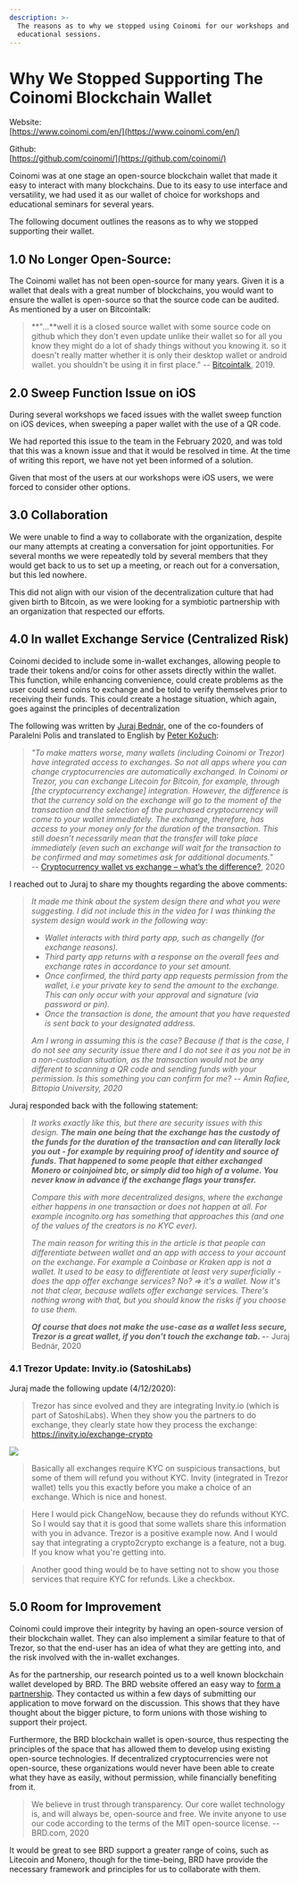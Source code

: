 ```yaml
---
description: >-
  The reasons as to why we stopped using Coinomi for our workshops and
  educational sessions.
---
```


# Why We Stopped Supporting The Coinomi Blockchain Wallet

Website:  
[https://www.coinomi.com/en/](https://www.coinomi.com/en/)

Github:  
[https://github.com/coinomi/](https://github.com/coinomi/)

Coinomi was at one stage an open-source blockchain wallet that made it easy to interact with many blockchains. Due to its easy to use interface and versatility, we had used it as our wallet of choice for workshops and educational seminars for several years.

The following document outlines the reasons as to why we stopped supporting their wallet.

## **1.0 No Longer Open-Source:**

The Coinomi wallet has not been open-source for many years. Given it is a wallet that deals with a great number of blockchains, you would want to ensure the wallet is open-source so that the source code can be audited. As mentioned by a user on Bitcointalk:

> **"...**well it is a closed source wallet with some source code on github which they don't even update unlike their wallet so for all you know they might do a lot of shady things without you knowing it. so it doesn't really matter whether it is only their desktop wallet or android wallet. you shouldn't be using it in first place." -- [Bitcointalk](https://bitcointalk.org/index.php?topic=5115118.msg49953736#msg49953736), 2019.

## 2.0 Sweep Function Issue on iOS

During several workshops we faced issues with the wallet sweep function on iOS devices, when sweeping a paper wallet with the use of a QR code.

We had reported this issue to the team in the February 2020, and was told that this was a known issue and that it would be resolved in time. At the time of writing this report, we have not yet been informed of a solution.

Given that most of the users at our workshops were iOS users, we were forced to consider other options.

## 3.0 Collaboration

We were unable to find a way to collaborate with the organization, despite our many attempts at creating a conversation for joint opportunities. For several months we were repeatedly told by several members that they would get back to us to set up a meeting, or reach out for a conversation, but this led nowhere.

This did not align with our vision of the decentralization culture that had given birth to Bitcoin, as we were looking for a symbiotic partnership with an organization that respected our efforts.

## 4.0 In wallet Exchange Service \(Centralized Risk\)

Coinomi decided to include some in-wallet exchanges, allowing people to trade their tokens and/or coins for other assets directly within the wallet. This function, while enhancing convenience, could create problems as the user could send coins to exchange and be told to verify themselves prior to receiving their funds. This could create a hostage situation, which again, goes against the principles of decentralization

The following was written by [Juraj Bednár,](https://juraj.bednar.io/en/about-me/) one of the co-founders of Paralelni Polis and translated to English by [Peter Kožuch](https://bitcointipsandtricks.wordpress.com/contact/):

> _"To make matters worse, many wallets \(including Coinomi or Trezor\) have integrated access to exchanges. So not all apps where you can change cryptocurrencies are automatically exchanged. In Coinomi or Trezor, you can exchange Litecoin for Bitcoin, for example, through [the cryptocurrency exchange] integration. However, the difference is that the currency sold on the exchange will go to the moment of the transaction and the selection of the purchased cryptocurrency will come to your wallet immediately. The exchange, therefore, has access to your money only for the duration of the transaction. This still doesn’t necessarily mean that the transfer will take place immediately \(even such an exchange will wait for the transaction to be confirmed and may sometimes ask for additional documents."_  
> -- [Cryptocurrency wallet vs exchange – what’s the difference?](https://bitcointipsandtricks.wordpress.com/2020/05/17/cryptocurrency-wallet-vs-an-exchange/), 2020

I reached out to Juraj to share my thoughts regarding the above comments:

> _It made me think about the system design there and what you were suggesting. I did not include this in the video for I was thinking the system design would work in the following way:_
>
> * _Wallet interacts with third party app, such as changelly \(for exchange reasons\)._ 
> * _Third party app returns with a response on the overall fees and exchange rates in accordance to your set amount._ 
> * _Once confirmed, the third party app requests permission from the wallet, i.e your private key to send the amount to the exchange. This can only occur with your approval and signature \(via password or pin\)._
> * _Once the transaction is done, the amount that you have requested is sent back to your designated address._ 
>
> _Am I wrong in assuming this is the case? Because if that is the case, I do not see any security issue there and I do not see it as you not be in a non-custodian situation, as the transaction would not be any different to scanning a QR code and sending funds with your permission. Is this something you can confirm for me? -- Amin Rafiee, Bittopia University, 2020_

Juraj responded back with the following statement:

> _It works exactly like this, but there are security issues with this design. **The main one being that the exchange has the custody of the funds for the duration of the transaction and can literally lock you out - for example by requiring proof of identity and source of funds. That happened to some people that either exchanged Monero or coinjoined btc, or simply did too high of a volume. You never know in advance if the exchange flags your transfer.**_
>
> _Compare this with more decentralized designs, where the exchange either happens in one transaction or does not happen at all. For example incognito.org has something that approaches this \(and one of the values of the creators is no KYC ever\)._
>
> _The main reason for writing this in the article is that people can differentiate between wallet and an app with access to your account on the exchange. For example a Coinbase or Kraken app is not a wallet. It used to be easy to differentiate at least very superficially - does the app offer exchange services? No? =&gt; it's a wallet. Now it's not that clear, because wallets offer exchange services. There's nothing wrong with that, but you should know the risks if you choose to use them._
>
> _**Of course that does not make the use-case as a wallet less secure, Trezor is a great wallet, if you don't touch the exchange tab. -**-_ Juraj Bednár, 2020

### 4.1 Trezor Update: Invity.io (SatoshiLabs)
Juraj made the following update (4/12/2020):
> Trezor has since evolved and they are integrating Invity.io (which is part of SatoshiLabs). When they show you the partners to do exchange, they clearly state how they process the exchange:
https://invity.io/exchange-crypto

![](https://bittopia-university.s3.eu-central-1.amazonaws.com/resources/invity-trezor-exchange.png)

>Basically all exchanges require KYC on suspicious transactions, but some of them will refund you without KYC. Invity (integrated in Trezor wallet) tells you this exactly before you make a choice of an exchange. Which is nice and honest.

>Here I would pick ChangeNow, because they do refunds without KYC. So I would say that it is good that some wallets share this information with you in advance. Trezor is a positive example now. And I would say that integrating a crypto2crypto exchange is a feature, not a bug. If you know what you're getting into.

>Another good thing would be to have setting not to show you those services that require KYC for refunds. Like a checkbox.

## 5.0 Room for Improvement 
Coinomi could improve their integrity by having an open-source version of their blockchain wallet. They can also implement a similar feature to that of Trezor, so that the end-user has an idea of what they are getting into, and the risk involved with the in-wallet exchanges. 

As for the partnership, our research pointed us to a well known blockchain wallet developed by BRD. The BRD website offered an easy way to [form a partnership](https://brd.com/partners). They contacted us within a few days of submitting our application to move forward on the discussion. This shows that they have thought about the bigger picture, to form unions with those wishing to support their project. 

Furthermore, the BRD blockchain wallet is open-source, thus respecting the principles of the space that has allowed them to develop using existing open-source technologies. If decentralized cryptocurrencies were not open-source, these organizations would never have been able to create what they have as easily, without permission, while financially benefiting from it. 

>We believe in trust through transparency. Our core wallet technology is, and will always be, open-source and free. We invite anyone to use our code according to the terms of the MIT open-source license. -- BRD.com, 2020

It would be great to see BRD support a greater range of coins, such as Litecoin and Monero, though for the time-being, BRD have provide the necessary framework and principles for us to collaborate with them. 

